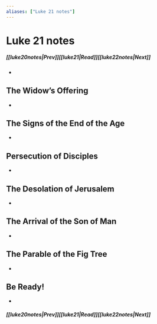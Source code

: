 ```yaml
---
aliases: ["Luke 21 notes"]
---
```

# Luke 21 notes
##### <span class=arrow-left></span>[[luke20notes|Prev]]<span class=navigation-separator></span>[[luke21|Read]]<span class=navigation-separator></span>[[luke22notes|Next]]<span class=arrow-right></span>
- 
## The Widow’s Offering
- 
## The Signs of the End of the Age
- 
## Persecution of Disciples
- 
## The Desolation of Jerusalem
- 
## The Arrival of the Son of Man
- 
## The Parable of the Fig Tree
- 
## Be Ready!
- 
##### <span class=arrow-left></span>[[luke20notes|Prev]]<span class=navigation-separator></span>[[luke21|Read]]<span class=navigation-separator></span>[[luke22notes|Next]]<span class=arrow-right></span>